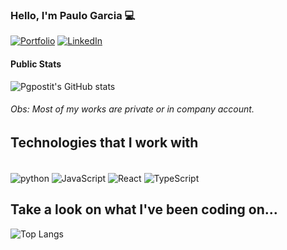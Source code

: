 
### Hello, I'm Paulo Garcia 💻

[![Portfolio](https://img.shields.io/badge/Portfolio-255E63?style=for-the-badge&logo=About.me&logoColor=white)](https://pg-portfolio.onrender.com/)
[![LinkedIn](https://img.shields.io/badge/LinkedIn-0077B5?style=for-the-badge&logo=linkedin&logoColor=white)](https://www.linkedin.com/in/paulogarcia01/)

#### Public Stats
![Pgpostit's GitHub stats](https://github-readme-stats.vercel.app/api?username=pgpostit&show_icons=true&theme=tokyonight)

###### Obs: Most of my works are private or in company account.

## Technologies that I work with

<div style="display: inline_block"><br/>
    <img align="center" alt="python" src="https://img.shields.io/badge/Python-14354C?style=for-the-badge&logo=python&logoColor=white" />
    <img align="center" alt="JavaScript" src="https://img.shields.io/badge/JavaScript-323330?style=for-the-badge&logo=javascript&logoColor=F7DF1E" />
    <img align="center" alt="React" src="https://img.shields.io/badge/React-20232A?style=for-the-badge&logo=react&logoColor=61DAFB" />
    <img align="center" alt="TypeScript" src="https://img.shields.io/badge/TypeScript-007ACC?style=for-the-badge&logo=typescript&logoColor=white" />
</div>

## Take a look on what I've been coding on...

![Top Langs](https://github-readme-stats.vercel.app/api/top-langs/?username=pgpostit&hide_progress=true)
